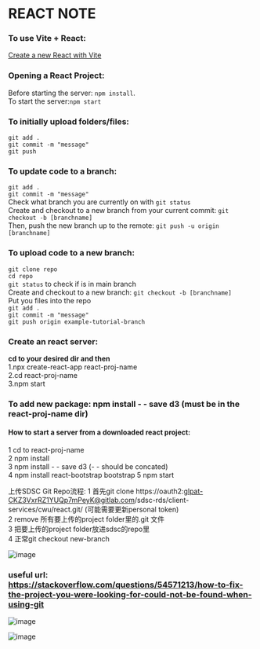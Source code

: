 # REACT NOTE
### To use Vite + React:<br>
[Create a new React with Vite](https://scrimba.com/articles/create-react-app-with-vite/)


### Opening a React Project:<br>
Before starting the server: `npm install`.<br>
To start the server:`npm start`<br>

### To initially upload folders/files:
`git add .`<br>
`git commit -m "message"`<br>
`git push`

### To update code to a branch:<br>
`git add .`<br>
`git commit -m "message"`<br>
Check what branch you are currently on with `git status` <br>
Create and checkout to a new branch from your current commit: `git checkout -b [branchname]`<br>
Then, push the new branch up to the remote: `git push -u origin [branchname]`

### To upload code to a new branch:<br>
`git clone repo`<br>
`cd repo`<br>
`git status` to check if is in main branch<br>
Create and checkout to a new branch: `git checkout -b [branchname]`<br>
Put you files into the repo<br>
`git add .`<br>
`git commit -m "message"`<br>
`git push origin example-tutorial-branch`


### Create an react server:<br>
**cd to your desired dir and then<br>**
1.npx create-react-app react-proj-name<br>
2.cd react-proj-name<br>
3.npm start<br>

### To add new package: npm install - - save d3 (must be in the react-proj-name dir)<br>

#### How to start a server from a downloaded react project:<br>
1 cd to react-proj-name<br>
2 npm install<br>
3 npm install - - save d3 (- - should be concated)<br>
4 npm install react-bootstrap bootstrap
5 npm start<br>

上传SDSC Git Repo流程:
1 首先git clone https://oauth2:glpat-CKZ3VxrRZ1YUQp7mPeyK@gitlab.com/sdsc-rds/client-services/cwu/react.git/ (可能需要更新personal token) <br>
2 remove 所有要上传的project folder里的.git 文件<br>
3 把要上传的project folder放进sdsc的repo里<br>
4 正常git checkout new-branch <br>

![image](https://github.com/PatrickTangwen/react-dev-note/assets/102566928/1db568ad-5e4b-469c-8fce-ae1fb94f592c)
### useful url: https://stackoverflow.com/questions/54571213/how-to-fix-the-project-you-were-looking-for-could-not-be-found-when-using-git
![image](https://github.com/PatrickTangwen/react-dev-note/assets/102566928/0a7662ac-1611-42f2-b7fa-228cd9bee3ba)

![image](https://github.com/PatrickTangwen/react-dev-note/assets/102566928/0ce87ca8-c4c8-4078-bf4b-ebf781d06848)

